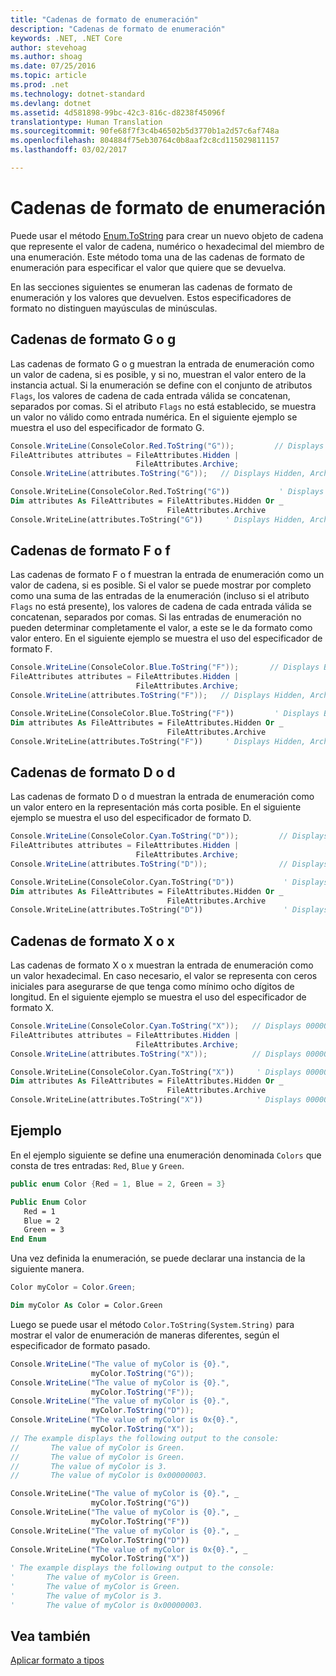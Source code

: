 ```yaml
---
title: "Cadenas de formato de enumeración"
description: "Cadenas de formato de enumeración"
keywords: .NET, .NET Core
author: stevehoag
ms.author: shoag
ms.date: 07/25/2016
ms.topic: article
ms.prod: .net
ms.technology: dotnet-standard
ms.devlang: dotnet
ms.assetid: 4d581898-99bc-42c3-816c-d8238f45096f
translationtype: Human Translation
ms.sourcegitcommit: 90fe68f7f3c4b46502b5d3770b1a2d57c6af748a
ms.openlocfilehash: 804884f75eb30764c0b8aaf2c8cd115029811157
ms.lasthandoff: 03/02/2017

---
```


# <a name="enumeration-format-strings"></a>Cadenas de formato de enumeración

Puede usar el método [Enum.ToString](xref:System.Enum.ToString) para crear un nuevo objeto de cadena que represente el valor de cadena, numérico o hexadecimal del miembro de una enumeración. Este método toma una de las cadenas de formato de enumeración para especificar el valor que quiere que se devuelva.

En las secciones siguientes se enumeran las cadenas de formato de enumeración y los valores que devuelven. Estos especificadores de formato no distinguen mayúsculas de minúsculas.

## <a name="the-g-or-g-format-strings"></a>Cadenas de formato G o g

Las cadenas de formato G o g muestran la entrada de enumeración como un valor de cadena, si es posible, y si no, muestran el valor entero de la instancia actual. Si la enumeración se define con el conjunto de atributos `Flags`, los valores de cadena de cada entrada válida se concatenan, separados por comas. Si el atributo `Flags` no está establecido, se muestra un valor no válido como entrada numérica. En el siguiente ejemplo se muestra el uso del especificador de formato G.

```csharp
Console.WriteLine(ConsoleColor.Red.ToString("G"));         // Displays Red
FileAttributes attributes = FileAttributes.Hidden |
                            FileAttributes.Archive;
Console.WriteLine(attributes.ToString("G"));   // Displays Hidden, Archive
```

```vb
Console.WriteLine(ConsoleColor.Red.ToString("G"))           ' Displays Red
Dim attributes As FileAttributes = FileAttributes.Hidden Or _
                                   FileAttributes.Archive
Console.WriteLine(attributes.ToString("G"))     ' Displays Hidden, Archive
```

## <a name="the-f-or-f-format-strings"></a>Cadenas de formato F o f

Las cadenas de formato F o f muestran la entrada de enumeración como un valor de cadena, si es posible. Si el valor se puede mostrar por completo como una suma de las entradas de la enumeración (incluso si el atributo `Flags` no está presente), los valores de cadena de cada entrada válida se concatenan, separados por comas. Si las entradas de enumeración no pueden determinar completamente el valor, a este se le da formato como valor entero. En el siguiente ejemplo se muestra el uso del especificador de formato F.

```csharp
Console.WriteLine(ConsoleColor.Blue.ToString("F"));       // Displays Blue
FileAttributes attributes = FileAttributes.Hidden | 
                            FileAttributes.Archive;
Console.WriteLine(attributes.ToString("F"));   // Displays Hidden, Archive
```

```vb
Console.WriteLine(ConsoleColor.Blue.ToString("F"))         ' Displays Blue
Dim attributes As FileAttributes = FileAttributes.Hidden Or _
                                   FileAttributes.Archive
Console.WriteLine(attributes.ToString("F"))     ' Displays Hidden, Archive
```

## <a name="the-d-or-d-format-strings"></a>Cadenas de formato D o d

Las cadenas de formato D o d muestran la entrada de enumeración como un valor entero en la representación más corta posible. En el siguiente ejemplo se muestra el uso del especificador de formato D.

```csharp
Console.WriteLine(ConsoleColor.Cyan.ToString("D"));         // Displays 11
FileAttributes attributes = FileAttributes.Hidden |
                            FileAttributes.Archive;
Console.WriteLine(attributes.ToString("D"));                // Displays 34
````

```vb
Console.WriteLine(ConsoleColor.Cyan.ToString("D"))           ' Displays 11
Dim attributes As FileAttributes = FileAttributes.Hidden Or _
                                   FileAttributes.Archive
Console.WriteLine(attributes.ToString("D"))                  ' Displays 34 
```

## <a name="the-x-or-x-format-strings"></a>Cadenas de formato X o x

Las cadenas de formato X o x muestran la entrada de enumeración como un valor hexadecimal. En caso necesario, el valor se representa con ceros iniciales para asegurarse de que tenga como mínimo ocho dígitos de longitud. En el siguiente ejemplo se muestra el uso del especificador de formato X.

```csharp
Console.WriteLine(ConsoleColor.Cyan.ToString("X"));   // Displays 0000000B
FileAttributes attributes = FileAttributes.Hidden |
                            FileAttributes.Archive;
Console.WriteLine(attributes.ToString("X"));          // Displays 00000022
```

```vb
Console.WriteLine(ConsoleColor.Cyan.ToString("X"))     ' Displays 0000000B
Dim attributes As FileAttributes = FileAttributes.Hidden Or _
                                   FileAttributes.Archive
Console.WriteLine(attributes.ToString("X"))            ' Displays 00000022 
```

## <a name="example"></a>Ejemplo

En el ejemplo siguiente se define una enumeración denominada `Colors` que consta de tres entradas: `Red`, `Blue` y `Green`.

 ```csharp
 public enum Color {Red = 1, Blue = 2, Green = 3}
```

```vb
Public Enum Color
   Red = 1
   Blue = 2
   Green = 3
End Enum
```

Una vez definida la enumeración, se puede declarar una instancia de la siguiente manera.

```csharp
Color myColor = Color.Green;
```

```vb
Dim myColor As Color = Color.Green
```

Luego se puede usar el método `Color.ToString(System.String)` para mostrar el valor de enumeración de maneras diferentes, según el especificador de formato pasado.

```csharp
Console.WriteLine("The value of myColor is {0}.", 
                  myColor.ToString("G"));
Console.WriteLine("The value of myColor is {0}.", 
                  myColor.ToString("F"));
Console.WriteLine("The value of myColor is {0}.", 
                  myColor.ToString("D"));
Console.WriteLine("The value of myColor is 0x{0}.", 
                  myColor.ToString("X"));
// The example displays the following output to the console:
//       The value of myColor is Green.
//       The value of myColor is Green.
//       The value of myColor is 3.
//       The value of myColor is 0x00000003.
```

```vb
Console.WriteLine("The value of myColor is {0}.", _
                  myColor.ToString("G"))
Console.WriteLine("The value of myColor is {0}.", _
                  myColor.ToString("F"))
Console.WriteLine("The value of myColor is {0}.", _
                  myColor.ToString("D"))
Console.WriteLine("The value of myColor is 0x{0}.", _
                  myColor.ToString("X"))
' The example displays the following output to the console:
'       The value of myColor is Green.
'       The value of myColor is Green.
'       The value of myColor is 3.
'       The value of myColor is 0x00000003. 
```

## <a name="see-also"></a>Vea también

[Aplicar formato a tipos](formatting-types.md)


